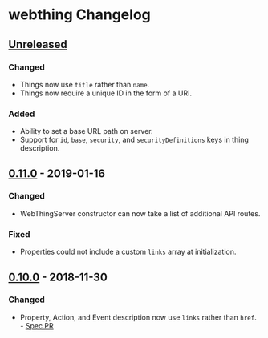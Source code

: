 # webthing Changelog

## [Unreleased]
### Changed
- Things now use `title` rather than `name`.
- Things now require a unique ID in the form of a URI.
### Added
- Ability to set a base URL path on server.
- Support for `id`, `base`, `security`, and `securityDefinitions` keys in thing description.

## [0.11.0] - 2019-01-16
### Changed
- WebThingServer constructor can now take a list of additional API routes.
### Fixed
- Properties could not include a custom `links` array at initialization.

## [0.10.0] - 2018-11-30
### Changed
- Property, Action, and Event description now use `links` rather than `href`. - [Spec PR](https://github.com/mozilla-iot/wot/pull/119)

[Unreleased]: https://github.com/mozilla-iot/webthing-java/compare/v0.11.0...HEAD
[0.11.0]: https://github.com/mozilla-iot/webthing-java/compare/v0.10.0...v0.11.0
[0.10.0]: https://github.com/mozilla-iot/webthing-java/compare/v0.9.1...v0.10.0
